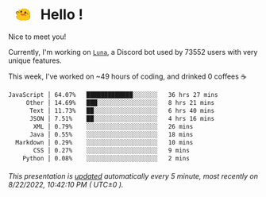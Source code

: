 <h1>   <img src="./spoinky.gif" style="vertical-align:middle;" width="30px">   Hello ! </h1>

Nice to meet you!

Currently, I'm working on <a href='https://github.com/Asgarrrr/Luna'>`Luna`</a>, a Discord bot used by 73552 users with very unique features.

This week, I've worked on ~49 hours of coding, and drinked 0 coffees ☕

```
JavaScript │ 64.07%   █████████████░░░░░░░   36 hrs 27 mins
     Other │ 14.69%   ███░░░░░░░░░░░░░░░░░   8 hrs 21 mins
      Text │ 11.73%   ██░░░░░░░░░░░░░░░░░░   6 hrs 40 mins
      JSON │ 7.51%    ██░░░░░░░░░░░░░░░░░░   4 hrs 16 mins
       XML │ 0.79%    ░░░░░░░░░░░░░░░░░░░░   26 mins
      Java │ 0.55%    ░░░░░░░░░░░░░░░░░░░░   18 mins
  Markdown │ 0.29%    ░░░░░░░░░░░░░░░░░░░░   10 mins
       CSS │ 0.27%    ░░░░░░░░░░░░░░░░░░░░   9 mins
    Python │ 0.08%    ░░░░░░░░░░░░░░░░░░░░   2 mins
```

###### This presentation is [updated](https://github.com/Asgarrrr) automatically every 5 minute, most recently on 8/22/2022, 10:42:10 PM ( UTC±0 ).